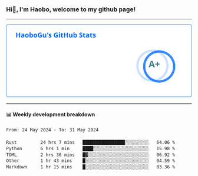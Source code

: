 <!--<h2 align="center"> Hi👋, I'm Haobo, welcome to my github page! </h2>-->
### Hi👋, I'm Haobo, welcome to my github page!
-------

<img href="https://github.com/HaoboGu" src="assets/stats.svg" alt="github stats" /> 

-------

#### 📊 **Weekly development breakdown**
<!--START_SECTION:waka-->

```txt
From: 24 May 2024 - To: 31 May 2024

Rust         24 hrs 7 mins   ████████████████░░░░░░░░░   64.06 %
Python       6 hrs 1 min     ████░░░░░░░░░░░░░░░░░░░░░   15.98 %
TOML         2 hrs 36 mins   █▓░░░░░░░░░░░░░░░░░░░░░░░   06.92 %
Other        1 hr 43 mins    █░░░░░░░░░░░░░░░░░░░░░░░░   04.59 %
Markdown     1 hr 15 mins    █░░░░░░░░░░░░░░░░░░░░░░░░   03.36 %
```

<!--END_SECTION:waka-->
<!--
backup url: https://github-readme-status-dusky-ten.vercel.app/api?username=HaoboGu&count_private=true&show_icons=true&theme=transparent&border_color=2f80ed
-->
<!--
**HaoboGu/HaoboGu** is a ✨ _special_ ✨ repository because its `README.md` (this file) appears on your GitHub profile.

Here are some ideas to get you started:

- 🔭 I’m currently working on AI-assisted programming tools
- 🌱 I’m currently learning ...
- 👯 I’m looking to collaborate on ...
- 🤔 I’m looking for help with ...
- 💬 Ask me about ...
- 📫 How to reach me: ...
- 😄 Pronouns: ...
- ⚡ Fun fact: ...
-->
